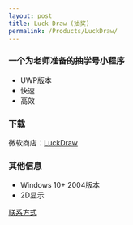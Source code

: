 ```yaml
---
layout: post
title: Luck Draw (抽奖)
permalink: /Products/LuckDraw/
---
```

### 一个为老师准备的抽学号小程序
- UWP版本
- 快速
- 高效

### 下载
微软商店：[LuckDraw](https://apps.microsoft.com/store/detail/luck-draw/9P6ML1HMJJ82)

### 其他信息
- Windows 10+ 2004版本
- 2D显示

 [联系方式](/about#联系方式)